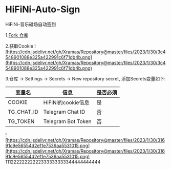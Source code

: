 # HiFiNi-Auto-Sign

HiFiNi-音乐磁场自动签到

1.[Fork 仓库](https://github.com/adoom2017/HiFiNi-Auto-Sign)

2.获取Cookie
![https://cdn.jsdelivr.net/gh/Xramas/Repository@master/files/2023/1/30/3c4548901088e325a422991c6f71db4b.png](https://cdn.jsdelivr.net/gh/Xramas/Repository@master/files/2023/1/30/3c4548901088e325a422991c6f71db4b.png)

3.仓库 -> Settings -> Secrets -> New repository secret, 添加Secrets变量如下:

| 变量名              | 信息                     | 是否必须 |
|------------------|----------------------------| -------- |
| COOKIE           | HiFiNi的cookie信息        | 是       |
| TG_CHAT_ID       | Telegram Chat ID         | 否       |
| TG_TOKEN     | Telegram Bot Token       | 否       |

![https://cdn.jsdelivr.net/gh/Xramas/Repository@master/files/2023/1/30/31691c9e56554d2e11e7539aa5531015.png](https://cdn.jsdelivr.net/gh/Xramas/Repository@master/files/2023/1/30/31691c9e56554d2e11e7539aa5531015.png)
11122222222222333333333344444444444
